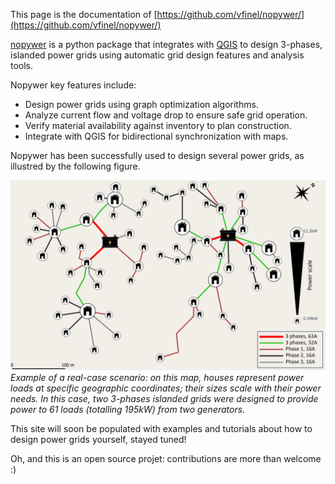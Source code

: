 This page is the documentation of [https://github.com/vfinel/nopywer/](https://github.com/vfinel/nopywer/)

[nopywer](https://github.com/vfinel/nopywer/) is a python package that integrates with [QGIS](https://qgis.org/) to design 3-phases, islanded power grids using automatic grid design features and analysis tools. 

Nopywer key features include:
- Design power grids using graph optimization algorithms.
- Analyze current flow and voltage drop to ensure safe grid operation.
- Verify material availability against inventory to plan construction.
- Integrate with QGIS for bidirectional synchronization with maps.

Nopywer has been successfully used to design several power grids, as illustred by the following figure.

![alt text](nopywer_map_example.png "Title")
*Example of a real-case scenario: on this map, houses represent power loads at specific geographic coordinates; their sizes scale with their power needs. In this case, two 3-phases islanded grids were designed to provide power to 61 loads (totalling 195kW) from two generators.*

This site will soon be populated with examples and tutorials about how to design power grids yourself, stayed tuned! 

Oh, and this is an open source projet: contributions are more than welcome :)